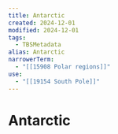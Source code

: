 ```yaml
---
title: Antarctic
created: 2024-12-01
modified: 2024-12-01
tags:
  - TBSMetadata
alias: Antarctic
narrowerTerm:
  - "[[15908 Polar regions]]"
use:
  - "[[19154 South Pole]]"
---
```

# Antarctic
